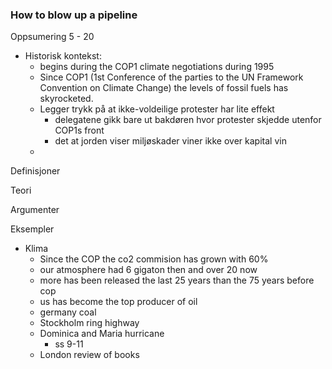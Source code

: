 ### How to blow up a pipeline
Oppsumering
5 - 20
- Historisk kontekst:
	- begins during the COP1 climate negotiations during 1995 
	- Since COP1 (1st Conference of the parties to the UN Framework Convention on Climate Change) the levels of fossil fuels has skyrocketed.
	- Legger trykk på at ikke-voldeilige protester har lite effekt
		- delegatene gikk bare ut bakdøren hvor protester skjedde utenfor COP1s front
		- det at jorden viser miljøskader viner ikke over kapital vin
	- 
Definisjoner

Teori

Argumenter

Eksempler
- Klima
	- Since the COP the co2 commision has grown with 60%
	- our atmosphere had 6 gigaton then and over 20 now
	- more has been released the last 25 years than the 75 years before cop
	- us has become the top producer of oil
	- germany coal
	- Stockholm ring highway
	- Dominica and Maria hurricane
		- ss 9-11
	- London review of books
